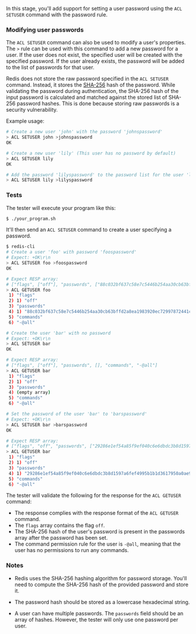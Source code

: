 In this stage, you'll add support for setting a user password using the `ACL SETUSER` command with the password rule.

### Modifying user passwords

The `ACL SETUSER` command can also be used to modify a user's properties. The `>` rule can be used with this command to add a new password for a user. If the user does not exist, the specified user will be created with the specified password. If the user already exists, the password will be added to the list of passwords for that user.

Redis does not store the raw password specified in the `ACL SETUSER` command. Instead, it stores the [SHA-256](https://blog.boot.dev/cryptography/how-sha-2-works-step-by-step-sha-256/) hash of the password. While validating the password during authentication, the SHA-256 hash of the input password is calculated and matched against the stored list of SHA-256 password hashes. This is done because storing raw passwords is a security vulnerability.

Example usage:

```bash
# Create a new user 'john' with the password 'johnspassword'
> ACL SETUSER john >johnspassword
OK

# Create a new user 'lily' (This user has no password by default)
> ACL SETUSER lily
OK

# Add the password 'lilyspassword' to the password list for the user 'lily'
> ACL SETUSER lily >lilyspassword
```

### Tests

The tester will execute your program like this:

```bash
$ ./your_program.sh
```

It'll then send an `ACL SETUSER` command to create a user specifying a password.

```bash
$ redis-cli
# Create a user 'foo' with password 'foospassword'
# Expect: +OK\r\n
> ACL SETUSER foo >foospassword
OK

# Expect RESP array: 
# ["flags", ["off"], "passwords", ["88c032bf637c58e7c5446b254aa30cb63bffd2a8ea1983920ec72997872441c1"], "commands", "-@all"]
> ACL GETUSER foo
 1) "flags"
 2) 1) "off"
 3) "passwords"
 4) 1) "88c032bf637c58e7c5446b254aa30cb63bffd2a8ea1983920ec72997872441c1"
 5) "commands"
 6) "-@all"

# Create the user 'bar' with no password
# Expect: +OK\r\n
> ACL SETUSER bar
OK

# Expect RESP array:
# ["flags", ["off"], "passwords", [], "commands", "-@all"]
> ACL GETUSER bar
 1) "flags"
 2) 1) "off"
 3) "passwords"
 4) (empty array)
 5) "commands"
 6) "-@all"

# Set the password of the user 'bar' to 'barspassword'
# Expect: +OK\r\n
> ACL SETUSER bar >barspassword
OK

# Expect RESP array:
# ["flags", "off", "passwords", ["29286e1ef54a85f9ef040c6e6dbdc3b8d1597a6fef4995b1b1d3617950a0ae93"], "commands", "-@all"]
> ACL GETUSER bar
 1) "flags"
 2) 1) "off"
 3) "passwords"
 4) 1) "29286e1ef54a85f9ef040c6e6dbdc3b8d1597a6fef4995b1b1d3617950a0ae93"
 5) "commands"
 6) "-@all"
```

The tester will validate the following for the response for the `ACL GETUSER` command:

- The response complies with the response format of the `ACL GETUSER` command.
- The `flags` array contains the flag `off`.
- The SHA-256 hash of the user's password is present in the passwords array after the password has been set.
- The command permission rule for the user is `-@all`, meaning that the user has no permissions to run any commands.

### Notes

- Redis uses the SHA-256 hashing algorithm for password storage. You'll need to compute the SHA-256 hash of the provided password and store it.

- The password hash should be stored as a lowercase hexadecimal string.

- A user can have multiple passwords. The `passwords` field should be an array of hashes. However, the tester will only use one password per user.